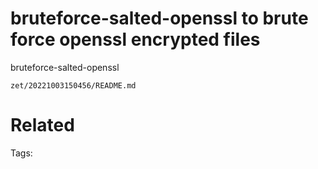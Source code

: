 # bruteforce-salted-openssl to brute force openssl encrypted files
bruteforce-salted-openssl

` zet/20221003150456/README.md `

# Related


Tags:

    
